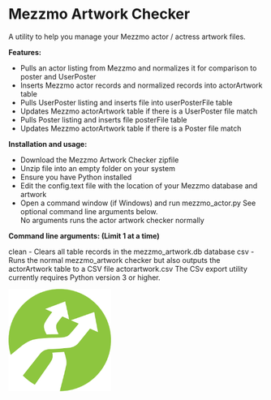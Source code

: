 # Mezzmo Artwork Checker
A utility to help you manage your Mezzmo actor / actress artwork files.  


<b>Features:</b>

- Pulls an actor listing from Mezzmo and normalizes it for comparison to poster and UserPoster
- Inserts Mezzmo actor records and normalized records into actorArtwork table
- Pulls UserPoster listing and inserts file into userPosterFile table
- Updates Mezzmo actorArtwork table if there is a UserPoster file match
- Pulls Poster listing and inserts file posterFile table
- Updates Mezzmo actorArtwork table if there is a Poster file match

<b>Installation and usage:</b>

-  Download the Mezzmo Artwork Checker zipfile
-  Unzip file into an empty folder on your system
-  Ensure you have Python installed
-  Edit the config.text file with the location of your Mezzmo
   database and artwork
-  Open a command window (if Windows) and run mezzmo_actor.py
   See optional command line arguments below.  
   No arguments runs the actor artwork checker normally


<b>Command line arguments:  (Limit 1 at a time)</b>

clean	-  Clears all table records in the mezzmo_artwork.db database
csv	-  Runs the normal mezzmo_artwork checker but also outputs 
           the actorArtwork table to a CSV file actorartwork.csv
           The CSv export utility currently requires Python version 3
           or higher.
           
<img src="icon.png" width="40%">